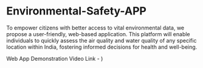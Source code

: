 # Environmental-Safety-APP
To empower citizens with better access to vital environmental data, we propose a user-friendly, web-based application. This platform will enable individuals to quickly assess the air quality and water quality of any specific location within India, fostering informed decisions for health and well-being.

Web App Demonstration Video Link - [](https://drive.google.com/file/d/19PaP4gwL2GAYdHLzbGB4MYCUL9k_S94S/view?usp=drive_link))

